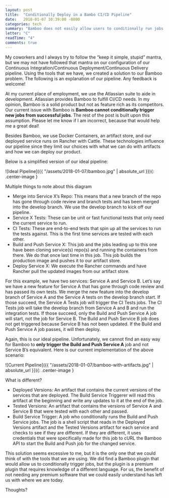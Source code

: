 ```yaml
---
layout: post
title:  "Conditionally Deploy in a Bambo CI/CD Pipeline"
date:   2018-01-07 10:39:00 -0800
categories: tech
summary: "Bamboo does not easily allow users to conditionally run jobs. Here is a solution."
letter: "C"
readTime: "4"
comments: true
---
```

My coworkers and I always try to follow the “keep it simple, stupid” mantra, but we may not have followed that mantra on our configuration of our Continuous Integration/Continuous Deployment/Continuous Delivery pipeline. Using the tools that we have, we created a solution to our Bamboo problem. The following is an explanation of our pipeline. Any feedback is welcome!

At my current place of employment, we use the Atlassian suite to aide in development. Atlassian provides Bamboo to fulfill CI/CD needs. In my opinion, Bamboo is a solid product but not as feature rich as its competitors. Our current issue with Bamboo is **Bamboo cannot conditionally trigger new jobs from successful jobs**. The rest of the post is built upon this assumption. Please let me know if I am incorrect, because that would help me a great deal!

Besides Bamboo, we use Docker Containers, an artifact store, and our deployed service runs on Rancher with Cattle. These technologies influence our pipeline since they limit our choices with what we can do with artifacts and how we can deploy our product.

Below is a simplified version of our ideal pipeline:

![Ideal Pipeline]({{ "/assets/2018-01-07/bamboo.jpg" | absolute_url }}){: .center-image }

Multiple things to note about this diagram
- Merge into Service X’s Repo: This means that a new branch of the repo has gone through code review and branch tests and has been merged into the develop branch. We use the develop branch to kick off our pipeline.
- Service X Tests: These can be unit or fast functional tests that only need the current service to run.
- CI Tests: These are end-to-end tests that spin up all the services to run the tests against. This is the first time services are tested with each other.
- Build and Push Service X: This job and the jobs leading up to this one have been cloning service(s) repo(s) and running the containers from there. We do that once last time in this job. This job builds the production image and pushes it to our artifact store.
- Deploy Service X: We execute the Rancher commands and have Rancher pull the updated images from our artifact store.

For this example, we have two services: Service A and Service B. Let’s say we have a new feature for Service A that has gone through code review and has passed its own tests. We merge the new feature into the develop branch of Service A and the Service A tests on the develop branch start. If those succeed, the Service A Tests job will trigger the CI Tests jobs. The CI Tests job will take the develop branch from Service A and B and run the integration tests. If those succeed, only the Build and Push Service A job will start, not the job for Service B. The Build and Push Service B job does not get triggered because Service B has not been updated. If the Build and Push Service A job passes, it will then deploy.

Again, this is our ideal pipeline. Unfortunately, we cannot find an easy way for Bamboo to **only trigger the Build and Push Service A** job and not Service B’s equivalent. Here is our current implementation of the above scenario:

![Current Pipeline]({{ "/assets/2018-01-07/bamboo-with-artifacts.jpg" | absolute_url }}){: .center-image }

What is different?
- Deployed Versions: An artifact that contains the current versions of the services that are deployed. The Build Service Triggerer will read this artifact at the beginning and write any updates to it at the end of the job.
- Tested Versions: An artifact that contains the versions of Service A and Service B that were tested with each other and passed.
- Build Service Trigger: A job who conditionally runs the Build and Push Service jobs. The job is a shell script that reads in the Deployed Versions artifact and the Tested Versions artifact for each service and checks to see if they are different. If they are different, it uses credentials that were specifically made for this job to cURL the Bamboo API to start the Build and Push job for the changed service.

This solution seems excessive to me, but it is the only one that we could think of with the tools that we are using. We did find a Bamboo plugin that would allow us to conditionally trigger jobs, but the plugin is a premium plugin that requires knowledge of a different language. For us, the benefit of not needing any premium software that we could easily understand has left us with where we are today.

Thoughts?
